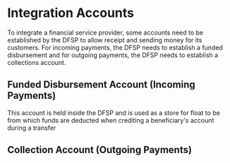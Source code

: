 # Integration Accounts
To integrate a financial service provider, some accounts need to be established by the DFSP to allow receipt and sending money for its customers. For incoming payments, the DFSP needs to establish a funded disbursement and for outgoing payments, the DFSP needs to establish a collections account.

## Funded Disbursement Account (Incoming Payments)
This account is held inside the DFSP and is used as a store for float to be from which funds are deducted when crediting a beneficiary's account during a transfer


## Collection Account (Outgoing Payments)

